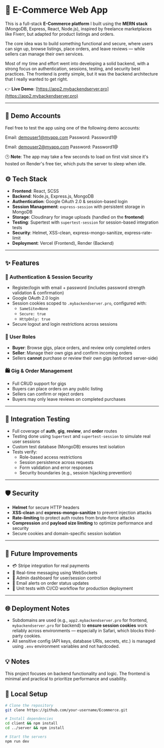 # 🛒 E-Commerce Web App

This is a full-stack **E-Commerce platform** I built using the **MERN stack** (MongoDB, Express, React, Node.js), inspired by freelance marketplaces like Fiverr, but adapted for product listings and orders.

The core idea was to build something functional and secure, where users can sign up, browse listings, place orders, and leave reviews — while sellers can manage their own services. 

Most of my time and effort went into developing a solid backend, with a strong focus on authentication, sessions, testing, and security best practices. The frontend is pretty simple, but it was the backend architecture that I really wanted to get right.


👉 **Live Demo**: [https://app2.mybackendserver.pro](https://app2.mybackendserver.pro)

---

## 🚀 Demo Accounts

Feel free to test the app using one of the following demo accounts:

Email: demouser1@myapp.com
Password: Password1@ 

Email: demouser2@myapp.com
Password: Password1@ 

🕒 **Note**: The app may take a few seconds to load on first visit since it's hosted on Render's free tier, which puts the server to sleep when idle.

## ⚙️ Tech Stack

- **Frontend**: React, SCSS  
- **Backend**: Node.js, Express.js, MongoDB  
- **Authentication**: Google OAuth 2.0 & session-based login  
- **Session Management**: `express-session` with persistent storage in MongoDB  
- **Storage**: Cloudinary for image uploads (handled on the **frontend**)  
- **Testing**: Supertest with `supertest-session` for session-based integration tests  
- **Security**: Helmet, XSS-clean, express-mongo-sanitize, express-rate-limit  
- **Deployment**: Vercel (Frontend), Render (Backend)

---

## ✨ Features

### 🔐 Authentication & Session Security
- Register/login with email + password (includes password strength validation & confirmation)
- Google OAuth 2.0 login
- Session cookies scoped to `.mybackendserver.pro`, configured with:
  - `SameSite=None`
  - `Secure: true`
  - `HttpOnly: true`
- Secure logout and login restrictions across sessions

### 👤 User Roles
- **Buyer**: Browse gigs, place orders, and review only completed orders
- **Seller**: Manage their own gigs and confirm incoming orders
- Sellers **cannot** purchase or review their own gigs (enforced server-side)

### 🛍️ Gig & Order Management
- Full CRUD support for gigs
- Buyers can place orders on any public listing
- Sellers can confirm or reject orders
- Buyers may only leave reviews on completed purchases


---

## 🧪 Integration Testing

- Full coverage of **auth**, **gig**, **review**, and **order** routes
- Testing done using `Supertest` and `supertest-session` to simulate real user sessions
- Custom test database (MongoDB) ensures test isolation
- Tests verify:
  - Role-based access restrictions
  - Session persistence across requests
  - Form validation and error responses
  - Security boundaries (e.g., session hijacking prevention)

---

## 🛡️ Security

- **Helmet** for secure HTTP headers  
- **XSS-clean** and **express-mongo-sanitize** to prevent injection attacks  
- **Rate-limiting** to protect auth routes from brute-force attacks  
- **Compression** and **payload size limiting** to optimize performance and security  
- Secure cookies and domain-specific session isolation

---

## 🌱 Future Improvements

- 💳 Stripe integration for real payments  
- 💬 Real-time messaging using WebSockets  
- 🧾 Admin dashboard for user/session control  
- 📩 Email alerts on order status updates  
- 🧪 Unit tests with CI/CD workflow for production deployment

---



## 🌐 Deployment Notes

- Subdomains are used (e.g., `app2.mybackendserver.pro` for frontend, `mybackendserver.pro` for backend) to **ensure session cookies** work reliably across environments — especially in Safari, which blocks third-party cookies.
- All sensitive config (API keys, database URIs, secrets, etc.) is managed using `.env` environment variables and not hardcoded.


## 💡 Notes

This project focuses on backend functionality and logic. The frontend is minimal and practical to prioritize performance and usability.  

## 📁 Local Setup

```bash
# Clone the repository
git clone https://github.com/your-username/Ecommerce.git

# Install dependencies
cd client && npm install
cd ../server && npm install

# Start the servers
npm run dev

